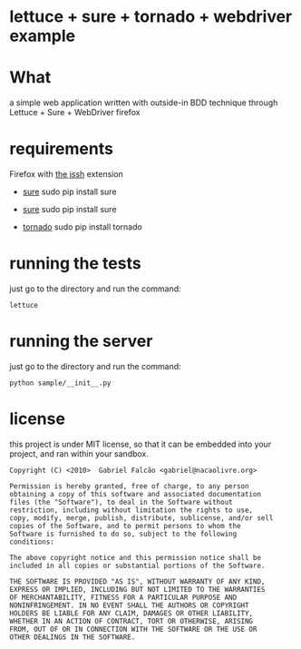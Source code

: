 # lettuce + sure + tornado + webdriver example

# What

a simple web application written with outside-in BDD technique through Lettuce + Sure + WebDriver firefox

# requirements

Firefox with [the jssh](http://wiki.openqa.org/display/WTR/FireWatir+Installation#FireWatirInstallation-2%29InstalltheJSSHFirefoxExtension) extension

* [sure](http://github.com/gabrielfalcao/sure)
    sudo pip install sure

* [sure](http://github.com/gabrielfalcao/lettuce)
    sudo pip install sure

* [tornado](http://tornadoweb.org/)
    sudo pip install tornado

# running the tests

just go to the directory and run the command:

    lettuce

# running the server

just go to the directory and run the command:

    python sample/__init__.py

# license

this project is under MIT license, so that it can be embedded into
your project, and ran within your sandbox.

    Copyright (C) <2010>  Gabriel Falcão <gabriel@nacaolivre.org>

    Permission is hereby granted, free of charge, to any person
    obtaining a copy of this software and associated documentation
    files (the "Software"), to deal in the Software without
    restriction, including without limitation the rights to use,
    copy, modify, merge, publish, distribute, sublicense, and/or sell
    copies of the Software, and to permit persons to whom the
    Software is furnished to do so, subject to the following
    conditions:

    The above copyright notice and this permission notice shall be
    included in all copies or substantial portions of the Software.

    THE SOFTWARE IS PROVIDED "AS IS", WITHOUT WARRANTY OF ANY KIND,
    EXPRESS OR IMPLIED, INCLUDING BUT NOT LIMITED TO THE WARRANTIES
    OF MERCHANTABILITY, FITNESS FOR A PARTICULAR PURPOSE AND
    NONINFRINGEMENT. IN NO EVENT SHALL THE AUTHORS OR COPYRIGHT
    HOLDERS BE LIABLE FOR ANY CLAIM, DAMAGES OR OTHER LIABILITY,
    WHETHER IN AN ACTION OF CONTRACT, TORT OR OTHERWISE, ARISING
    FROM, OUT OF OR IN CONNECTION WITH THE SOFTWARE OR THE USE OR
    OTHER DEALINGS IN THE SOFTWARE.
